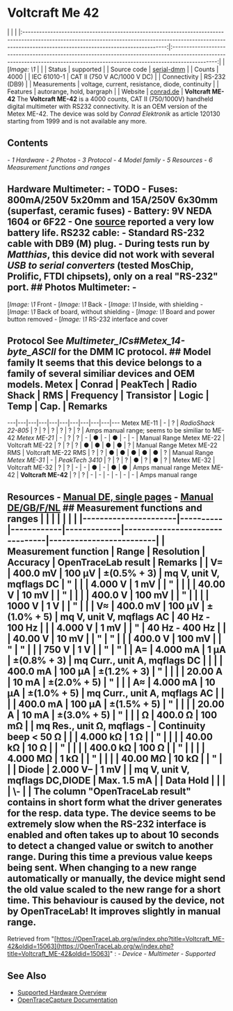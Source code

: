 # Voltcraft Me 42
| | | |:---------------------------------------------------------------------------------------------------------------------------------------------------------------------------------------------------------------:|:----------------------------------------------------------------------------------------------------------------------------------------------------------------------------:| | [*Image: \1* | | | Status | supported | | Source code | [serial-dmm](http://github.com/OpenTraceLab/?p=OpenTraceCapture.git;a=tree;f=src/hardware/serial-dmm) | | Counts | 4000 | | IEC 61010-1 | CAT II (750 V AC/1000 V DC) | | Connectivity | RS-232 (DB9) | | Measurements | voltage, current, resistance, diode, continuity | | Features | autorange, hold, bargraph | | Website | [conrad.de](http://www.conrad.de/ce/de/product/123294/VOLTCRAFT-VC820-DMM/SHOP_AREA_17622&promotionareaSearchDetail=005) | **Voltcraft ME-42** The **Voltcraft ME-42** is a 4000 counts, CAT II (750/1000V) handheld digital multimeter with RS232 connectivity. It is an OEM version of the Metex ME-42. The device was sold by *Conrad Elektronik* as article 120130 starting from 1999 and is not available any more.
## Contents
\- *1 Hardware* \- *2 Photos* \- *3 Protocol* \- *4 Model family* \- *5 Resources* \- *6 Measurement functions and ranges*
## Hardware **Multimeter**: \- TODO  \- **Fuses**: 800mA/250V 5x20mm and 15A/250V 6x30mm (superfast, ceramic fuses) \- **Battery**: 9V NEDA 1604 or 6F22 \- One [source](http://mysite.verizon.net/tomhunter/experime/meter.htm) reported a very low battery life. **RS232 cable:** \- Standard RS-232 cable with DB9 (M) plug. \- During tests run by *Matthias*, this device did not work with several *USB to serial converters* (tested MosChip, Prolific, FTDI chipsets), only on a real "RS-232" port. ## Photos **Multimeter**: \-
[*Image: \1*
Front
\-
[*Image: \1*
Back
\-
[*Image: \1*
Inside, with shielding
\-
[*Image: \1*
Back of board, without shielding
\-
[*Image: \1*
Board and power button removed
\-
[*Image: \1*
RS-232 interface and cover
## Protocol See *Multimeter_ICs#Metex_14-byte_ASCII* for the DMM IC protocol. ## Model family It seems that this device belongs to a family of several similiar devices and OEM models.  Metex | Conrad | PeakTech | Radio Shack | RMS | Frequency | Transistor | Logic | Temp | Cap. | Remarks
---|---|---|---|---|---|---|---|---|---|---
Metex ME-11 | - | ? | *RadioShack 22-805* | ? | ? | ? | ? | ? | ? | Amps manual range; seems to be similiar to ME-42
*Metex ME-21* | - | ? | ? | - | ● | - | ● | - | - | Manual Range
Metex ME-22 | Voltcraft ME-22 | ? | ? | ? | ● | ● | ● | ● | ? | Manual Range
Metex ME-22 RMS | Voltcraft ME-22 RMS | ? | ? | ● | ● | ● | ● | ● | ? | Manual Range
*Metex ME-31* | - | *PeakTech 3410* | ? | ? | ? | ● | ? | ● | ? |
Metex ME-32 | Voltcraft ME-32 | ? | ? | - | - | ● | - | ● | ● | Amps manual range
Metex ME-42 | **Voltcraft ME-42** | ? | ? | - | - | - | - | - | - | Amps manual range
## Resources \- [Manual DE, single pages](http://www.produktinfo.conrad.com/datenblaetter/100000-124999/120130-an-01-de-Digitalmultimeter_ME_42.pdf) \- [Manual DE/GB/F/NL](http://www.produktinfo.conrad.com/datenblaetter/100000-124999/120130-an-01-ml-Digitalmultimeter_ME_42_de_en_fr_nl.pdf) ## Measurement functions and ranges | | | | | | | |----------------------|----------|------------|-------------|--------------------------------|-------------------------| | Measurement function | Range | Resolution | Accuracy | OpenTraceLab result | Remarks | | V= | 400.0 mV | 100 μV | ±(0.5% + 3) | mq V, unit V, mqflags DC | " | | | 4.000 V | 1 mV | | " | | | | 40.00 V | 10 mV | | " | | | | 400.0 V | 100 mV | | " | | | | 1000 V | 1 V | | " | | | V≈ | 400.0 mV | 100 μV | ±(1.0% + 5) | mq V, unit V, mqflags AC | 40 Hz - 100 Hz | | | 4.000 V | 1 mV | | " | 40 Hz - 400 Hz | | | 40.00 V | 10 mV | | " | " | | | 400.0 V | 100 mV | | " | " | | | 750 V | 1 V | | " | " | | A= | 4.000 mA | 1 µA | ±(0.8% + 3) | mq Curr., unit A, mqflags DC | | | | 400.0 mA | 100 µA | ±(1.2% + 3) | " | | | | 20.00 A | 10 mA | ±(2.0% + 5) | " | | | A≈ | 4.000 mA | 10 µA | ±(1.0% + 5) | mq Curr., unit A, mqflags AC | | | | 400.0 mA | 100 µA | ±(1.5% + 5) | " | | | | 20.00 A | 10 mA | ±(3.0% + 5) | " | | | Ω | 400.0 Ω | 100 mΩ | | mq Res., unit Ω, mqflags - | Continuity beep \< 50 Ω | | | 4.000 kΩ | 1 Ω | | " | | | | 40.00 kΩ | 10 Ω | | " | | | | 400.0 kΩ | 100 Ω | | " | | | | 4.000 MΩ | 1 kΩ | | " | | | | 40.00 MΩ | 10 kΩ | | " | | | Diode | 2.000 V– | 1 mV | | mq V, unit V, mqflags DC,DIODE | Max. 1.5 mA | | Data Hold | | | | \\- | | The column "OpenTraceLab result" contains in short form what the driver generates for the resp. data type. The device seems to be extremely slow when the RS-232 interface is enabled and often takes up to about 10 seconds to detect a changed value or switch to another range. During this time a previous value keeps being sent. When changing to a new range automatically or manually, the device might send the old value scaled to the new range for a short time. This behaviour is caused by the device, not by OpenTraceLab! It improves slightly in manual range.
Retrieved from "[https://OpenTraceLab.org/w/index.php?title=Voltcraft_ME-42&oldid=15063](https://OpenTraceLab.org/w/index.php?title=Voltcraft_ME-42&oldid=15063)"
: \- *Device* \- *Multimeter* \- *Supported*
## See Also
- [Supported Hardware Overview](../supported-hardware.md)
- [OpenTraceCapture Documentation](../../opentracecapture/overview.md)
